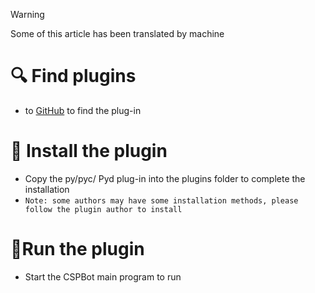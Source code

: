 >[!Warning]
>
>Some of this article has been translated by machine
# 🔍 Find plugins
- to [GitHub](https://github.com/CSPBot-Devloper/CSPBot-Moudle) to find the plug-in

# 🔧 Install the plugin
- Copy the py/pyc/ Pyd plug-in into the plugins folder to complete the installation
- `Note: some authors may have some installation methods, please follow the plugin author to install`

# 🏃‍Run the plugin 
- Start the CSPBot main program to run